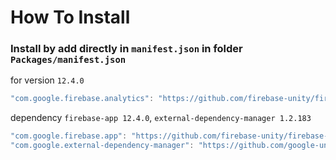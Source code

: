 # How To Install

### Install by add directly in `manifest.json` in folder `Packages/manifest.json`

for version `12.4.0`
```csharp
"com.google.firebase.analytics": "https://github.com/firebase-unity/firebase-analytics.git#12.4.0",
```


dependency `firebase-app 12.4.0`, `external-dependency-manager 1.2.183`
```csharp
"com.google.firebase.app": "https://github.com/firebase-unity/firebase-app.git#12.4.0",
"com.google.external-dependency-manager": "https://github.com/google-unity/external-dependency-manager.git#1.2.183",
```